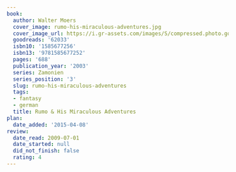 ```yaml
---
book:
  author: Walter Moers
  cover_image: rumo-his-miraculous-adventures.jpg
  cover_image_url: https://i.gr-assets.com/images/S/compressed.photo.goodreads.com/books/1348657010l/62033.jpg
  goodreads: '62033'
  isbn10: '1585677256'
  isbn13: '9781585677252'
  pages: '688'
  publication_year: '2003'
  series: Zamonien
  series_position: '3'
  slug: rumo-his-miraculous-adventures
  tags:
  - fantasy
  - german
  title: Rumo & His Miraculous Adventures
plan:
  date_added: '2015-04-08'
review:
  date_read: 2009-07-01
  date_started: null
  did_not_finish: false
  rating: 4
---
```

